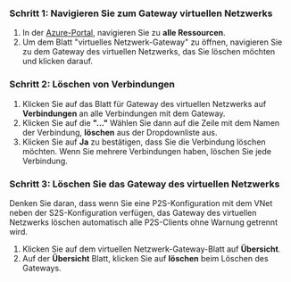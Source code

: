 ### <a name="step-1-navigate-to-the-virtual-network-gateway"></a>Schritt 1: Navigieren Sie zum Gateway virtuellen Netzwerks

1. In der [Azure-Portal](https://portal.azure.com), navigieren Sie zu **alle Ressourcen**. 
2. Um dem Blatt "virtuelles Netzwerk-Gateway" zu öffnen, navigieren Sie zu dem Gateway des virtuellen Netzwerks, das Sie löschen möchten und klicken darauf.

### <a name="step-2-delete-connections"></a>Schritt 2: Löschen von Verbindungen

1. Klicken Sie auf das Blatt für Gateway des virtuellen Netzwerks auf **Verbindungen** an alle Verbindungen mit dem Gateway.
2. Klicken Sie auf die **"..."** Wählen Sie dann auf die Zeile mit dem Namen der Verbindung, **löschen** aus der Dropdownliste aus.
3. Klicken Sie auf **Ja** zu bestätigen, dass Sie die Verbindung löschen möchten. Wenn Sie mehrere Verbindungen haben, löschen Sie jede Verbindung.

### <a name="step-3-delete-the-virtual-network-gateway"></a>Schritt 3: Löschen Sie das Gateway des virtuellen Netzwerks

Denken Sie daran, dass wenn Sie eine P2S-Konfiguration mit dem VNet neben der S2S-Konfiguration verfügen, das Gateway des virtuellen Netzwerks löschen automatisch alle P2S-Clients ohne Warnung getrennt wird.

1. Klicken Sie auf dem virtuellen Netzwerk-Gateway-Blatt auf **Übersicht**.
2. Auf der **Übersicht** Blatt, klicken Sie auf **löschen** beim Löschen des Gateways.
